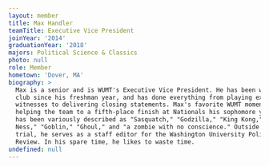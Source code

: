 ```yaml
---
layout: member
title: Max Handler
teamTitle: Executive Vice President
joinYear: '2014'
graduationYear: '2018'
majors: Political Science & Classics
photo: null
role: Member
hometown: 'Dover, MA'
biography: >
  Max is a senior and is WUMT's Executive Vice President. He has been with the
  club since his freshman year, and has done everything from playing expert
  witnesses to delivering closing statements. Max's favorite WUMT moment was
  helping the team to a fifth-place finish at Nationals his sophomore year. He
  has been variously described as "Sasquatch," "Godzilla," "King Kong," "Loch
  Ness," "Goblin," "Ghoul," and "a zombie with no conscience." Outside of mock
  trial, he serves as a staff editor for the Washington University Political
  Review. In his spare time, he likes to waste time.
undefined: null
---
```





